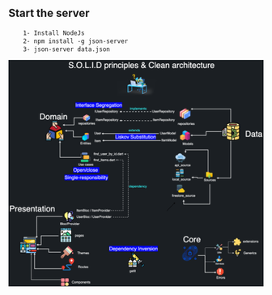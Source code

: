 ## Start the server
```
    1- Install NodeJs
    2- npm install -g json-server
    3- json-server data.json
```


![Solid principles](screenshots/SOLID_&_clean_architecture.png)
